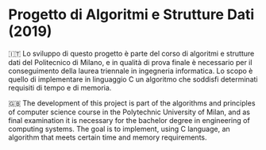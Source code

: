 # Progetto di Algoritmi e Strutture Dati (2019)
:it: Lo sviluppo di questo progetto è parte del corso di algoritmi e strutture dati del Politecnico di Milano, e in qualità di prova finale è necessario per il conseguimento della laurea triennale in ingegneria informatica.
Lo scopo è quello di implementare in linguaggio C un algoritmo che soddisfi determinati requisiti di tempo e di memoria.

:uk: The development of this project is part of the algorithms and principles of computer science course in the Polytechnic University of Milan, and as final examination it is necessary for the bachelor degree in engineering of computing systems.
The goal is to implement, using C language, an algorithm that meets certain time and memory requirements.
